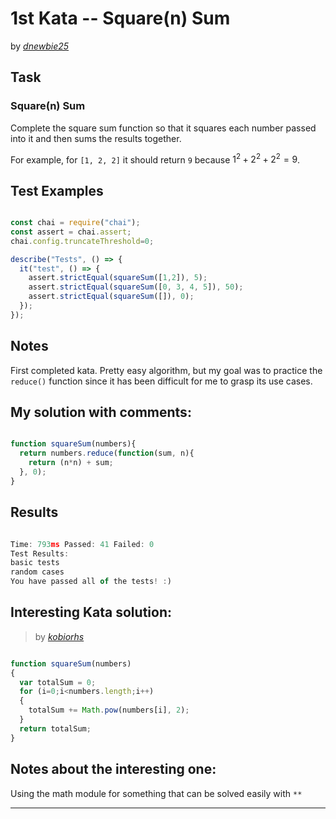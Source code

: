 # 1st Kata -- Square(n) Sum


by *[dnewbie25](https://www.codewars.com/users/dnewbie25)*


## Task

### Square(n) Sum

Complete the square sum function so that it squares each number passed into it and then sums the results together.

For example, for `[1, 2, 2]` it should return `9` because $`1^2 + 2^2 + 2^2 = 9`$.




## Test Examples

```js

const chai = require("chai");
const assert = chai.assert;
chai.config.truncateThreshold=0;

describe("Tests", () => {
  it("test", () => {
    assert.strictEqual(squareSum([1,2]), 5);
    assert.strictEqual(squareSum([0, 3, 4, 5]), 50);
    assert.strictEqual(squareSum([]), 0);
  });
});

```


## Notes

First completed kata. Pretty easy algorithm, but my goal was to practice the `reduce()` function since it has been difficult for me to grasp its use cases.

## My solution with comments:

```js

function squareSum(numbers){
  return numbers.reduce(function(sum, n){
    return (n*n) + sum;
  }, 0);
}
```


## Results

```js

Time: 793ms Passed: 41 Failed: 0
Test Results:
basic tests
random cases
You have passed all of the tests! :)

```

## Interesting Kata solution:
> by *[kobiorhs](https://www.codewars.com/kata/reviews/516f30277c907a79f2000549/groups/54cd0c0253e8c11e01000543)*

```js

function squareSum(numbers)
{ 
  var totalSum = 0;
  for (i=0;i<numbers.length;i++)
  {
    totalSum += Math.pow(numbers[i], 2);
  }
  return totalSum;
}
```

## Notes about the interesting one:

Using the math module for something that can be solved easily with `**`

---
